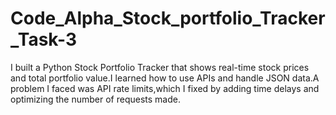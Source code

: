 # Code_Alpha_Stock_portfolio_Tracker_Task-3

I built a Python Stock Portfolio Tracker that shows real-time stock prices and total portfolio value.I learned how to use APIs and handle JSON data.A problem I faced was API rate limits,which I fixed by adding time delays and optimizing the number of requests made.

